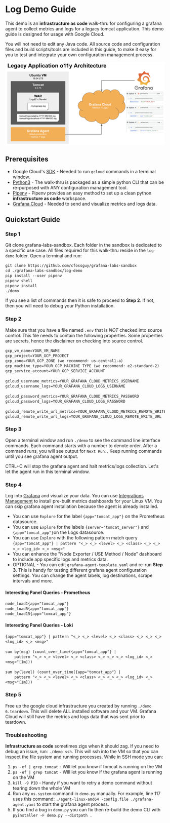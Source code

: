 # Log Demo Guide
This demo is an **infrastructure as code** walk-thru for configuring a 
grafana agent to collect metrics and logs for a legacy tomcat application.
This demo guide is designed for usage with Google Cloud. 

You will not need to edit any Java code. All source code and configuration files and build
scripts/tools are included in this guide, to make it easy for you to test and integrate your 
own configuration management process. 

![Logical Architecture](logical_architecture.png)

## Prerequisites
* Google Cloud's [SDK](https://cloud.google.com/sdk]) - Needed to run ```gcloud``` commands in a terminal window.
* [Python3](https://www.python.org/downloads/) - The walk-thru is packaged as a simple python CLI that can be re-purposed 
with ANY configuration management tool. 
* [Pipenv](https://pipenv.pypa.io/en/latest/) - Pipenv provides an easy method to set up a clean python **infrastructure as code**
workspace.  
* [Grafana Cloud](https://grafana.com/auth/sign-up/create-user) - Needed to send and visualize metrics and logs data.

## Quickstart Guide
### Step 1
Git clone grafana-labs-sandbox. Each folder in the sandbox is dedicated to a specific 
use case. All files required for this walk-thru reside in the ```log-demo``` folder.
Open a terminal and run:

```
git clone https://github.com/cfossguy/grafana-labs-sandbox
cd ./grafana-labs-sandbox/log-demo
pip install --user pipenv
pipenv shell
pipenv install 
./demo
```

If you see a list of commands then it is safe to proceed to **Step 2**. If not, then you will need
to debug your Python installation.  

### Step 2
Make sure that you have a file named ```.env``` that is *NOT* checked into source control. 
This file needs to contain the following properties. Some properties are secrets, hence
the disclaimer on checking into source control.

```
gcp_vm_name=YOUR_VM_NAME
gcp_project=YOUR_GCP_PROJECT
gcp_zone=YOUR_GCP_ZONE (we recommend: us-central1-a)
gcp_machine_type=YOUR_GCP_MACHINE TYPE (we recommend: e2-standard-2)
gcp_service_account=YOUR_GCP_SERVICE_ACCOUNT

gcloud_username_metrics=YOUR_GRAFANA_CLOUD_METRICS_USERNAME
gcloud_username_logs=YOUR_GRAFANA_CLOUD_LOGS_USERNAME

gcloud_password_metrics=YOUR_GRAFANA_CLOUD_METRICS_PASSWORD
gcloud_password_logs=YOUR_GRAFANA_CLOUD_LOGS_PASSWORD

gcloud_remote_write_url_metrics=YOUR_GRAFANA_CLOUD_METRICS_REMOTE_WRITE_URL
gcloud_remote_write_url_logs=YOUR_GRAFANA_CLOUD_LOGS_REMOTE_WRITE_URL
```

### Step 3
Open a terminal window and run ```./demo``` to see the command line interface commands. 
Each command starts with a number to denote order. After a command runs, you will see
output for ```Next Run:```. Keep running commands until you see grafana agent output. 

CTRL+C will stop the grafana agent and halt metrics/logs collection. Let's let the agent
run in this terminal window.

### Step 4
Log into [Grafana](https://grafana.com/auth/sign-in/?plcmt=top-nav&cta=myaccount) and visualize your data. You can use 
[Integrations Management](https://grafana.com/docs/grafana-cloud/integrations/install-and-manage-integrations/) 
to install pre-built metrics dashboards for your Linux VM. You can skip grafana agent installation because the agent is already installed.

* You can use ```Explore``` for the label ```{app="tomcat_app"}``` on the Prometheus datasource.
* You can use ```Explore``` for the labels ```{server="tomcat_server"}``` and ```{app="tomcat_app"}```on the Logs datasource.
* You can use ```Explore``` with the following pattern match query ```{app="tomcat_app"} | pattern "<_> <_> <level> <_> <class> <_> <_> <_> <log_id> <_> <msg>"```
* You can enhance the "Node Exporter / USE Method / Node" dashboard to include app specific logs and metrics data.
* OPTIONAL - You can edit ```grafana-agent-template.yaml``` and re-run **Step 3**. This is handy for testing different 
grafana agent configuration settings. You can change the agent labels, log destinations, scrape intervals and more.

#### Interesting Panel Queries - Prometheus
```
node_load1{app="tomcat_app"}
node_load5{app="tomcat_app"}
node_load15{app="tomcat_app"}
```

#### Interesting Panel Queries - Loki
```
{app="tomcat_app"} | pattern "<_> <_> <level> <_> <class> <_> <_> <_> <log_id> <_> <msg>"

sum by(msg) (count_over_time({app="tomcat_app"} | 
    pattern "<_> <_> <level> <_> <class> <_> <_> <_> <log_id> <_> <msg>"[1m]))

sum by(level) (count_over_time({app="tomcat_app"} | 
    pattern "<_> <_> <level> <_> <class> <_> <_> <_> <log_id> <_> <msg>"[1m])) 
```


### Step 5
Free up the google cloud infrastructure you created by running ```./demo 6.teardown```. This will delete ALL installed
software and your VM. Grafana Cloud will still have the metrics and logs data that was sent prior to teardown.

### Troubleshooting
**Infrastructure as code** sometimes zigs when it should zag. If you need to debug an issue, run: ```./demo ssh```. 
This will ssh into the VM so that you can inspect the file system and running processes. While in SSH mode you can:
1. ```ps -ef | grep tomcat``` - Will let you know if tomcat is running on the VM
2. ```ps -ef | grep tomcat``` - Will let you know if the grafana agent is running on the VM
3. ```kill -9 PID``` - Handy if you want to retry a demo command without tearing down the whole VM
4. Run any ```os.system``` command in ```demo.py``` manually. For example, line 117 uses this command: ```./agent-linux-amd64 -config.file ./grafana-agent.yaml```
to start the grafana agent process. 
5. If you find a bug in ```demo.py``` you can fix then re-build the demo CLI with ```pyinstaller -F demo.py --distpath .```
